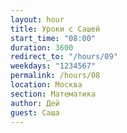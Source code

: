 ```yaml
---
layout: hour
title: Уроки с Сашей
start_time: "08:00"
duration: 3600
redirect_to: "/hours/09"
weekdays: "1234567"
permalink: /hours/08
location: Москва
section: Математика
author: Дей
guest: Саша  
---
```

